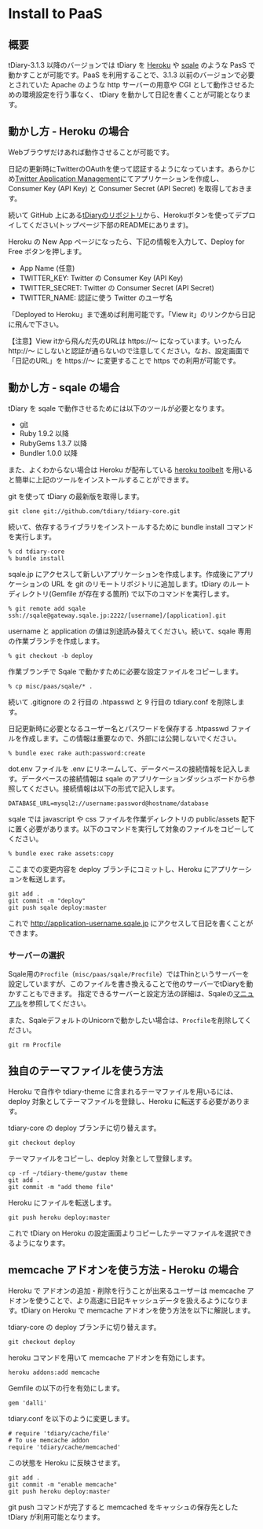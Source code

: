 Install to PaaS
=====================

概要
--

tDiary-3.1.3 以降のバージョンでは tDiary を [Heroku](http://www.heroku.com) や [sqale](http://sqale.jp) のような PasS で動かすことが可能です。PaaS を利用することで、3.1.3 以前のバージョンで必要とされていた Apache のような http サーバーの用意や CGI として動作させるための環境設定を行う事なく、 tDiary を動かして日記を書くことが可能となります。

動かし方 - Heroku の場合
----

Webブラウザだけあれば動作させることが可能です。

日記の更新時にTwitterのOAuthを使って認証するようになっています。あらかじめ[Twitter Application Management](https://apps.twitter.com/)にてアプリケーションを作成し、Consumer Key (API Key) と Consumer Secret (API Secret) を取得しておきます。

続いて GitHub 上にある[tDiaryのリポジトリ](https://github.com/tdiary/tdiary-core)から、Herokuボタンを使ってデプロイしてください(トップページ下部のREADMEにあります)。

Heroku の New App ページになったら、下記の情報を入力して、Deploy for Free ボタンを押します。

* App Name (任意)
* TWITTER_KEY: Twitter の Consumer Key (API Key)
* TWITTER_SECRET: Twitter の Consumer Secret (API Secret)
* TWITTER_NAME: 認証に使う Twitter のユーザ名

「Deployed to Heroku」まで進めば利用可能です。「View it」のリンクから日記に飛んで下さい。

【注意】View itから飛んだ先のURLは https://～ になっています。いったん http://～ にしないと認証が通らないので注意してください。なお、設定画面で「日記のURL」を https://～ に変更することで https での利用が可能です。

動かし方 - sqale の場合
----

tDiary を sqale で動作させるためには以下のツールが必要となります。

  - [git](http://git-scm.com)
  - Ruby 1.9.2 以降
  - RubyGems 1.3.7 以降
  - Bundler 1.0.0 以降

また、よくわからない場合は Heroku が配布している [heroku toolbelt](https://toolbelt.heroku.com) を用いると簡単に上記のツールをインストールすることができます。

git を使って tDiary の最新版を取得します。

```
git clone git://github.com/tdiary/tdiary-core.git
```

続いて、依存するライブラリをインストールするために bundle install コマンドを実行します。

```
% cd tdiary-core
% bundle install
```

sqale.jp にアクセスして新しいアプリケーションを作成します。作成後にアプリケーションの URL を git のリモートリポジトリに追加します。tDiary のルートディレクトリ(Gemfile が存在する箇所) で以下のコマンドを実行します。

```
% git remote add sqale ssh://sqale@gateway.sqale.jp:2222/[username]/[application].git
```

username と application の値は別途読み替えてください。続いて、sqale 専用の作業ブランチを作成します。

```
% git checkout -b deploy
```

作業ブランチで Sqale で動かすために必要な設定ファイルをコピーします。

```
% cp misc/paas/sqale/* .
```

続いて .gitignore の 2 行目の .htpasswd と 9 行目の tdiary.conf を削除します。

日記更新時に必要となるユーザー名とパスワードを保存する .htpasswd ファイルを作成します。この情報は重要なので、外部には公開しないでください。

```
% bundle exec rake auth:password:create
```

dot.env ファイルを .env にリネームして、データベースの接続情報を記入します。データベースの接続情報は sqale のアプリケーションダッシュボードから参照してください。接続情報は以下の形式で記入します。

```
DATABASE_URL=mysql2://username:password@hostname/database
```

sqale では javascript や css ファイルを作業ディレクトリの public/assets 配下に置く必要があります。以下のコマンドを実行して対象のファイルをコピーしてください。

```
% bundle exec rake assets:copy
```

ここまでの変更内容を deploy ブランチにコミットし、Heroku にアプリケーションを転送します。

```
git add .
git commit -m "deploy"
git push sqale deploy:master
```

これで http://application-username.sqale.jp にアクセスして日記を書くことができます。

### サーバーの選択

Sqale用の`Procfile`（`misc/paas/sqale/Procfile`）ではThinというサーバーを設定していますが、このファイルを書き換えることで他のサーバーでtDiaryを動かすこともできます。
指定できるサーバーと設定方法の詳細は、Sqaleの[マニュアル](https://sqale.jp/support/manual/change-web-server)を参照してください。

また、SqaleデフォルトのUnicornで動かしたい場合は、`Procfile`を削除してください。

```
git rm Procfile
```

独自のテーマファイルを使う方法
----

Heroku で自作や tdiary-theme に含まれるテーマファイルを用いるには、deploy 対象としてテーマファイルを登録し、Heroku に転送する必要があります。

tdiary-core の deploy ブランチに切り替えます。

```
git checkout deploy
```

テーマファイルをコピーし、deploy 対象として登録します。

```
cp -rf ~/tdiary-theme/gustav theme
git add .
git commit -m "add theme file"
```

Heroku にファイルを転送します。

```
git push heroku deploy:master
```

これで tDiary on Heroku の設定画面よりコピーしたテーマファイルを選択できるようになります。

memcache アドオンを使う方法 - Heroku の場合
----

Heroku で アドオンの追加・削除を行うことが出来るユーザーは memcache アドオンを使うことで、より高速に日記キャッシュデータを扱えるようになります。tDiary on Heroku で memcache アドオンを使う方法を以下に解説します。

tdiary-core の deploy ブランチに切り替えます。

```
git checkout deploy
```

heroku コマンドを用いて memcache アドオンを有効にします。

```
heroku addons:add memcache
```

Gemfile の以下の行を有効にします。

```
gem 'dalli'
```

tdiary.conf を以下のように変更します。

```
# require 'tdiary/cache/file'
# To use memcache addon
require 'tdiary/cache/memcached'
```

この状態を Heroku に反映させます。

```
git add .
git commit -m "enable memcache"
git push heroku deploy:master
```

git push コマンドが完了すると memcached をキャッシュの保存先とした tDiary が利用可能となります。
